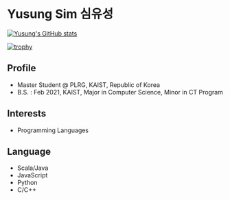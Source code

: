 # Yusung Sim 심유성

[![Yusung's GitHub stats](https://github-readme-stats.vercel.app/api?username=yusungsim)](https://github.com/yusungsim)

[![trophy](https://github-profile-trophy.vercel.app/?username=yusungsim)](https://github.com/ryo-ma/github-profile-trophy)

## Profile
* Master Student @ PLRG, KAIST, Republic of Korea
* B.S. : Feb 2021, KAIST, Major in Computer Science, Minor in CT Program

## Interests
* Programming Languages

## Language
* Scala/Java
* JavaScript
* Python
* C/C++
